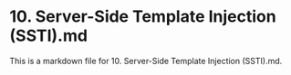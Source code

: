 # 10. Server-Side Template Injection (SSTI).md

This is a markdown file for 10. Server-Side Template Injection (SSTI).md.